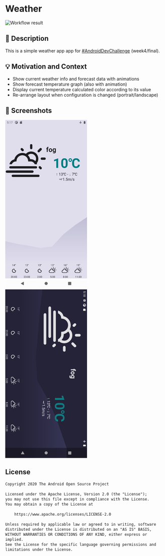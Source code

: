 # Weather

<!--- Replace <OWNER> with your Github Username and <REPOSITORY> with the name of your repository. -->
<!--- You can find both of these in the url bar when you open your repository in github. -->
![Workflow result](https://github.com/ked4ma/AndroidDevChallengeJetpackComposeWeek4/workflows/Check/badge.svg)


## :scroll: Description
<!--- Describe your app in one or two sentences -->
This is a simple weather app app for [#AndroidDevChallenge](https://android-developers.googleblog.com/2021/03/android-dev-challenge-4.html) (week4/final).


## :bulb: Motivation and Context
<!--- Optionally point readers to interesting parts of your submission. -->
<!--- What are you especially proud of? -->
- Show current weather info and forecast data with animations
- Show forecast temperature graph (also with animation)
- Display current temperature calculated color according to its value
- Re-arrange layout when configuration is changed (portrait/landscape)


## :camera_flash: Screenshots
<!-- You can add more screenshots here if you like -->
<img src="/results/screenshot_1.png" width="260">&emsp;<img src="/results/screenshot_2.png" width="260">

## License
```
Copyright 2020 The Android Open Source Project

Licensed under the Apache License, Version 2.0 (the "License");
you may not use this file except in compliance with the License.
You may obtain a copy of the License at

    https://www.apache.org/licenses/LICENSE-2.0

Unless required by applicable law or agreed to in writing, software
distributed under the License is distributed on an "AS IS" BASIS,
WITHOUT WARRANTIES OR CONDITIONS OF ANY KIND, either express or implied.
See the License for the specific language governing permissions and
limitations under the License.
```
